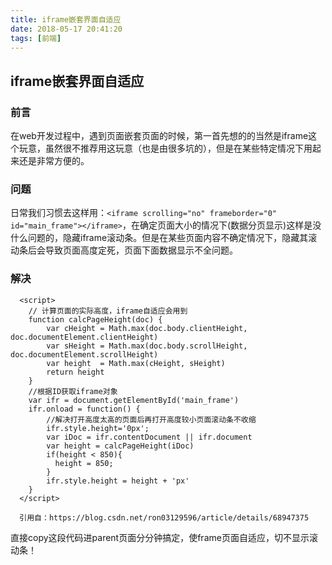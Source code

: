 ```yaml
---
title: iframe嵌套界面自适应
date: 2018-05-17 20:41:20
tags: [前端]
---
```


## iframe嵌套界面自适应

###  前言

  在web开发过程中，遇到页面嵌套页面的时候，第一首先想的的当然是iframe这个玩意，虽然很不推荐用这玩意（也是由很多坑的），但是在某些特定情况下用起来还是非常方便的。

  ### 问题

  日常我们习惯去这样用：`<iframe scrolling="no" frameborder="0" id="main_frame"></iframe>`，在确定页面大小的情况下(数据分页显示)这样是没什么问题的，隐藏iframe滚动条。但是在某些页面内容不确定情况下，隐藏其滚动条后会导致页面高度定死，页面下面数据显示不全问题。

### 解决

  ~~~
    <script>  
      // 计算页面的实际高度，iframe自适应会用到  
      function calcPageHeight(doc) {  
          var cHeight = Math.max(doc.body.clientHeight, doc.documentElement.clientHeight)  
          var sHeight = Math.max(doc.body.scrollHeight, doc.documentElement.scrollHeight)  
          var height  = Math.max(cHeight, sHeight)  
          return height  
      }  
      //根据ID获取iframe对象  
      var ifr = document.getElementById('main_frame')  
      ifr.onload = function() {  
          //解决打开高度太高的页面后再打开高度较小页面滚动条不收缩  
          ifr.style.height='0px';  
          var iDoc = ifr.contentDocument || ifr.document  
          var height = calcPageHeight(iDoc)  
          if(height < 850){  
            height = 850;  
          }  
          ifr.style.height = height + 'px'  
      }  
    </script>  
    
    引用自：https://blog.csdn.net/ron03129596/article/details/68947375 
  ~~~

直接copy这段代码进parent页面分分钟搞定，使frame页面自适应，切不显示滚动条！